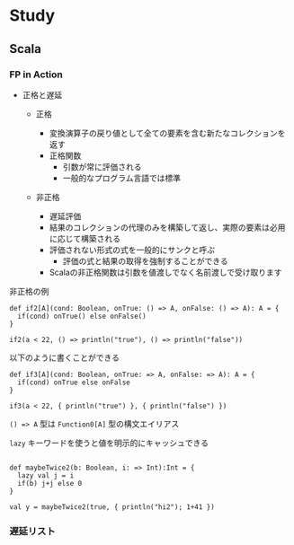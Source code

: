 # Study

## Scala

### FP in Action

* 正格と遅延

  - 正格
    - 変換演算子の戻り値として全ての要素を含む新たなコレクションを返す
    - 正格関数
      - 引数が常に評価される
      - 一般的なプログラム言語では標準

  - 非正格
    - 遅延評価
    - 結果のコレクションの代理のみを構築して返し、実際の要素は必用に応じて構築される
    - 評価されない形式の式を一般的にサンクと呼ぶ
      - 評価の式と結果の取得を強制することができる
    - Scalaの非正格関数は引数を値渡しでなく名前渡しで受け取ります

非正格の例
```
def if2[A](cond: Boolean, onTrue: () => A, onFalse: () => A): A = {
  if(cond) onTrue() else onFalse()
}

if2(a < 22, () => println("true"), () => println("false"))
```

以下のように書くことができる
```
def if3[A](cond: Boolean, onTrue: => A, onFalse: => A): A = {
  if(cond) onTrue else onFalse
}

if3(a < 22, { println("true") }, { println("false") })
```

`() => A` 型は `Function0[A]` 型の構文エイリアス


`lazy` キーワードを使うと値を明示的にキャッシュできる

```

def maybeTwice2(b: Boolean, i: => Int):Int = {
  lazy val j = i
  if(b) j+j else 0
}

val y = maybeTwice2(true, { println("hi2"); 1+41 })
```


### 遅延リスト
